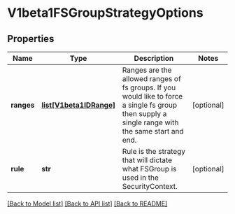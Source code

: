 # V1beta1FSGroupStrategyOptions

## Properties
Name | Type | Description | Notes
------------ | ------------- | ------------- | -------------
**ranges** | [**list[V1beta1IDRange]**](V1beta1IDRange.md) | Ranges are the allowed ranges of fs groups.  If you would like to force a single fs group then supply a single range with the same start and end. | [optional] 
**rule** | **str** | Rule is the strategy that will dictate what FSGroup is used in the SecurityContext. | [optional] 

[[Back to Model list]](../README.md#documentation-for-models) [[Back to API list]](../README.md#documentation-for-api-endpoints) [[Back to README]](../README.md)


